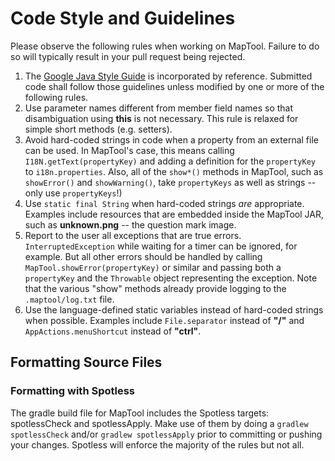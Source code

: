 # Code Style and Guidelines

Please observe the following rules when working on MapTool. Failure to do so will typically result
in your pull request being rejected.

1. The [Google Java Style Guide](https://google.github.io/styleguide/javaguide.html) is incorporated
   by reference. Submitted code shall follow those guidelines unless modified by one or more of the
   following rules.
2. Use parameter names different from member field names so that disambiguation using **this** is
   not necessary. This rule is relaxed for simple short methods (e.g. setters).
3. Avoid hard-coded strings in code when a property from an external file can be used. In MapTool's
   case, this means calling `I18N.getText(propertyKey)` and adding a definition for the
   `propertyKey` to `i18n.properties`. Also, all of the `show*()` methods in MapTool, such as
   `showError()` and `showWarning()`, take `propertyKeys` as well as strings -- only use
   `propertyKeys`!)
4. Use `static final String` when hard-coded strings _are_ appropriate. Examples include resources
   that are embedded inside the MapTool JAR, such as **unknown.png** -- the question mark image.
5. Report to the user all exceptions that are true errors. `InterruptedException` while waiting for
   a timer can be ignored, for example. But all other errors should be handled by calling
   `MapTool.showError(propertyKey)` or similar and passing both a `propertyKey` and the `Throwable`
   object representing the exception. Note that the various "show" methods already provide logging
   to the `.maptool/log.txt` file.
6. Use the language-defined static variables instead of hard-coded strings when possible. Examples
   include `File.separator` instead of **"/"** and `AppActions.menuShortcut` instead of **"ctrl"**.

## Formatting Source Files

### Formatting with Spotless

The gradle build file for MapTool includes the Spotless targets: spotlessCheck and spotlessApply.
Make use of them by doing a `gradlew spotlessCheck` and/or `gradlew spotlessApply` prior to
committing or pushing your changes. Spotless will enforce the majority of the rules but not all.
